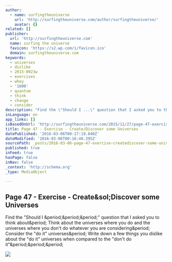 ```yaml
---
author:
  - name: surfingtheuniverse
    url: 'http://surfingtheuniverse.com/author/surfingtheuniverse/'
    avatar: {}
related: []
publisher:
  url: 'http://surfingtheuniverse.com'
  name: surfing the universe
  favicon: 'https://s2.wp.com/i/favicon.ico'
  domain: surfingtheuniverse.com
keywords:
  - universes
  - dislike
  - 2015-0923w
  - exercises
  - whey
  - '1600'
  - quantum
  - think
  - change
  - consider
description: "Find the \"Should I ...\" question that I asked you to think about. Think about the universes where you do and the universes where you don't do whatever you are considering. Consider the \"do it\" universes. Write down a few things you dislike about the \"do it\" universes when compared to the \"don't do it\"..."
inLanguage: en
app_links: []
isBasedOnUrl: 'http://surfingtheuniverse.com/2015/11/27/page-47-exercise-creatediscover-some-universes/'
title: Page 47 - Exercise - Create/Discover some Universes
datePublished: '2016-03-06T00:17:19.840Z'
dateModified: '2016-03-06T00:16:40.395Z'
sourcePath: _posts/2016-03-06-page-47-exercise-creatediscover-some-universes.md
published: true
inFeed: true
hasPage: false
inNav: false
_context: 'http://schema.org'
_type: MediaObject

---
```

<article style=""><h1>Page 47 - Exercise - Create&amp;sol;Discover some Universes</h1><p>Find the "Should I &amp;period;&amp;period;&amp;period;" question that I asked you to think about&amp;period; Think about the universes where you do and the universes where you don't do whatever you are considering&amp;period; Consider the "do it" universes&amp;period; Write down a few things you dislike about the "do it" universes when compared to the "don't do it"&amp;period;&amp;period;&amp;period;</p><img src="https://s0.wp.com/i/blank.jpg" /></article>